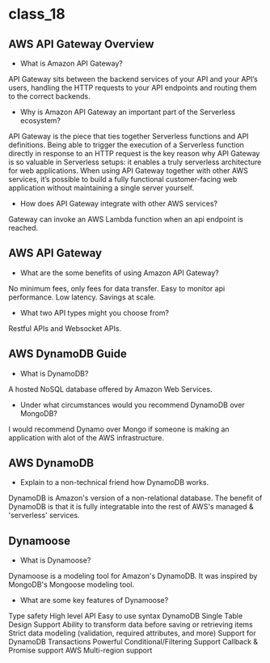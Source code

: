 # class_18

## AWS API Gateway Overview

- What is Amazon API Gateway?

API Gateway sits between the backend services of your API and your API’s users, handling the HTTP requests to your API endpoints and routing them to the correct backends.

- Why is Amazon API Gateway an important part of the Serverless ecosystem?

API Gateway is the piece that ties together Serverless functions and API definitions. Being able to trigger the execution of a Serverless function directly in response to an HTTP request is the key reason why API Gateway is so valuable in Serverless setups: it enables a truly serverless architecture for web applications. When using API Gateway together with other AWS services, it’s possible to build a fully functional customer-facing web application without maintaining a single server yourself.

- How does API Gateway integrate with other AWS services?

Gateway can invoke an AWS Lambda function when an api endpoint is reached.

## AWS API Gateway

- What are the some benefits of using Amazon API Gateway?

No minimum fees, only fees for data transfer. Easy to monitor api performance. Low latency. Savings at scale.

- What two API types might you choose from?

Restful APIs and Websocket APIs.

## AWS DynamoDB Guide

- What is DynamoDB?

A hosted NoSQL database offered by Amazon Web Services.

- Under what circumstances would you recommend DynamoDB over MongoDB?

I would recommend Dynamo over Mongo if someone is making an application with alot of the AWS infrastructure.

## AWS DynamoDB

- Explain to a non-technical friend how DynamoDB works.

DynamoDB is Amazon's version of a non-relational database. The benefit of DynamoDB is that it is fully integratable into the rest of AWS's managed & 'serverless' services.

## Dynamoose

- What is Dynamoose?

Dynamoose is a modeling tool for Amazon's DynamoDB. It was inspired by MongoDB's Mongoose modeling tool.

- What are some key features of Dynamoose?

Type safety
High level API
Easy to use syntax
DynamoDB Single Table Design Support
Ability to transform data before saving or retrieving items
Strict data modeling (validation, required attributes, and more)
Support for DynamoDB Transactions
Powerful Conditional/Filtering Support
Callback & Promise support
AWS Multi-region support
